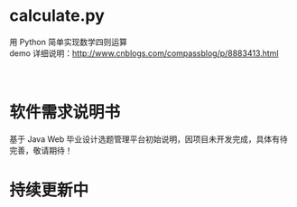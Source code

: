 # calculate.py
用 Python 简单实现数学四则运算<br>
demo 详细说明：![]()http://www.cnblogs.com/compassblog/p/8883413.html <br><br><br>

# 软件需求说明书
基于 Java Web 毕业设计选题管理平台初始说明，因项目未开发完成，具体有待完善，敬请期待！

# 持续更新中
